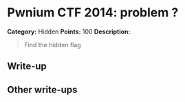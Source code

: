 # Pwnium CTF 2014: problem ?

**Category:** Hidden
**Points:** 100
**Description:**
> Find the hidden flag

## Write-up


## Other write-ups



